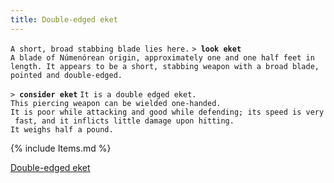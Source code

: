 ```yaml
---
title: Double-edged eket
---
```


`A short, broad stabbing blade lies here.`
`> `**`look eket`**
`A blade of Númenórean origin, approximately one and one half feet in`
`length. It appears to be a short, stabbing weapon with a broad blade,`
`pointed and double-edged.`

`> `**`consider eket`**
`It is a double edged eket.`
`This piercing weapon can be wielded one-handed.`
`It is poor while attacking and good while defending; its speed is very fast, and it inflicts little damage upon hitting.`
`It weighs half a pound.`

{% include Items.md %}

[Double-edged eket](Category:_Piercing_weapons "wikilink")